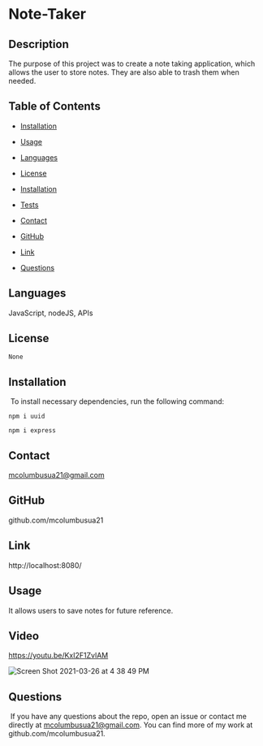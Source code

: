 # Note-Taker


## Description 
The purpose of this project was to create a note taking application, which allows the user to store notes. They are also able to trash them when needed.

## Table of Contents
* [Installation](#installation)
​
* [Usage](#usage)

* [Languages](#languages)
​
* [License](#license)

* [Installation](#installation)

* [Tests](#testing)

* [Contact](#contact)

* [GitHub](#GitHub)

* [Link](#link)
​
* [Questions](#questions)

## Languages
JavaScript, nodeJS, APIs

## License


```
None
```

## Installation
​
To install necessary dependencies, run the following command:
​


```
npm i uuid
```
```
npm i express
```


## Contact 
mcolumbusua21@gmail.com

## GitHub
github.com/mcolumbusua21

## Link 
http://localhost:8080/

## Usage 
It allows users to save notes for future reference.

## Video
https://youtu.be/KxI2F1ZvlAM

![Screen Shot 2021-03-26 at 4 38 49 PM](https://user-images.githubusercontent.com/78819536/112702949-6b160600-8e52-11eb-9ac8-da202ce7d9d6.png)

## Questions
​
If you have any questions about the repo, open an issue or contact me directly at mcolumbusua21@gmail.com. You can find more of my work at github.com/mcolumbusua21.
